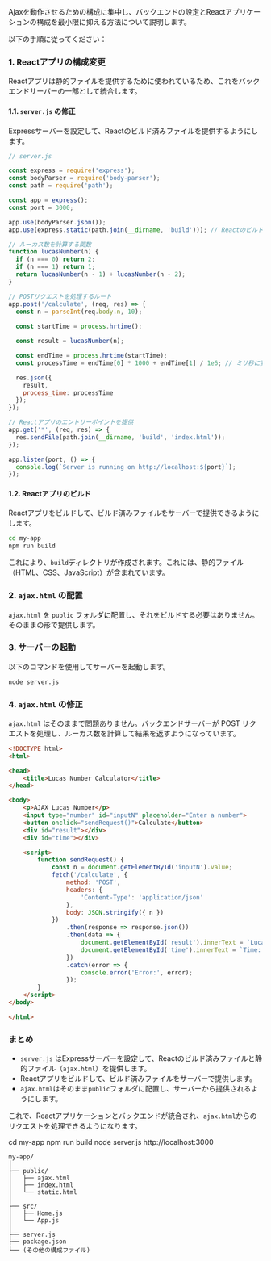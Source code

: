 
Ajaxを動作させるための構成に集中し、バックエンドの設定とReactアプリケーションの構成を最小限に抑える方法について説明します。

以下の手順に従ってください：

### 1. Reactアプリの構成変更
Reactアプリは静的ファイルを提供するために使われているため、これをバックエンドサーバーの一部として統合します。

#### 1.1. `server.js` の修正
Expressサーバーを設定して、Reactのビルド済みファイルを提供するようにします。

```js
// server.js

const express = require('express');
const bodyParser = require('body-parser');
const path = require('path');

const app = express();
const port = 3000;

app.use(bodyParser.json());
app.use(express.static(path.join(__dirname, 'build'))); // Reactのビルド済みファイルを提供

// ルーカス数を計算する関数
function lucasNumber(n) {
  if (n === 0) return 2;
  if (n === 1) return 1;
  return lucasNumber(n - 1) + lucasNumber(n - 2);
}

// POSTリクエストを処理するルート
app.post('/calculate', (req, res) => {
  const n = parseInt(req.body.n, 10);
  
  const startTime = process.hrtime();

  const result = lucasNumber(n);

  const endTime = process.hrtime(startTime);
  const processTime = endTime[0] * 1000 + endTime[1] / 1e6; // ミリ秒に変換

  res.json({
    result,
    process_time: processTime
  });
});

// Reactアプリのエントリーポイントを提供
app.get('*', (req, res) => {
  res.sendFile(path.join(__dirname, 'build', 'index.html'));
});

app.listen(port, () => {
  console.log(`Server is running on http://localhost:${port}`);
});
```

#### 1.2. Reactアプリのビルド
Reactアプリをビルドして、ビルド済みファイルをサーバーで提供できるようにします。

```sh
cd my-app
npm run build
```

これにより、`build`ディレクトリが作成されます。これには、静的ファイル（HTML、CSS、JavaScript）が含まれています。

### 2. `ajax.html` の配置
`ajax.html` を `public` フォルダに配置し、それをビルドする必要はありません。そのままの形で提供します。

### 3. サーバーの起動
以下のコマンドを使用してサーバーを起動します。

```sh
node server.js
```

### 4. `ajax.html` の修正
`ajax.html` はそのままで問題ありません。バックエンドサーバーが POST リクエストを処理し、ルーカス数を計算して結果を返すようになっています。

```html
<!DOCTYPE html>
<html>

<head>
    <title>Lucas Number Calculator</title>
</head>

<body>
    <p>AJAX Lucas Number</p>
    <input type="number" id="inputN" placeholder="Enter a number">
    <button onclick="sendRequest()">Calculate</button>
    <div id="result"></div>
    <div id="time"></div>

    <script>
        function sendRequest() {
            const n = document.getElementById('inputN').value;
            fetch('/calculate', {
                method: 'POST',
                headers: {
                    'Content-Type': 'application/json'
                },
                body: JSON.stringify({ n })
            })
                .then(response => response.json())
                .then(data => {
                    document.getElementById('result').innerText = `Lucas Number L${n} = ${data.result}`;
                    document.getElementById('time').innerText = `Time: ${(data.process_time / 1000).toFixed(3)} sec`;
                })
                .catch(error => {
                    console.error('Error:', error);
                });
        }
    </script>
</body>

</html>
```

### まとめ
- `server.js` はExpressサーバーを設定して、Reactのビルド済みファイルと静的ファイル（`ajax.html`）を提供します。
- Reactアプリをビルドして、ビルド済みファイルをサーバーで提供します。
- `ajax.html`はそのまま`public`フォルダに配置し、サーバーから提供されるようにします。

これで、Reactアプリケーションとバックエンドが統合され、`ajax.html`からのリクエストを処理できるようになります。

$$$$$$$$$$$$$$$$$$$$

cd my-app
npm run build
node server.js
http://localhost:3000

$$$$$$$$$$$$$$$$$$$$

```
my-app/
│
├── public/
│   ├── ajax.html
│   ├── index.html
│   └── static.html
│
├── src/
│   ├── Home.js
│   └── App.js
│
├── server.js
├── package.json
└── (その他の構成ファイル)


```

